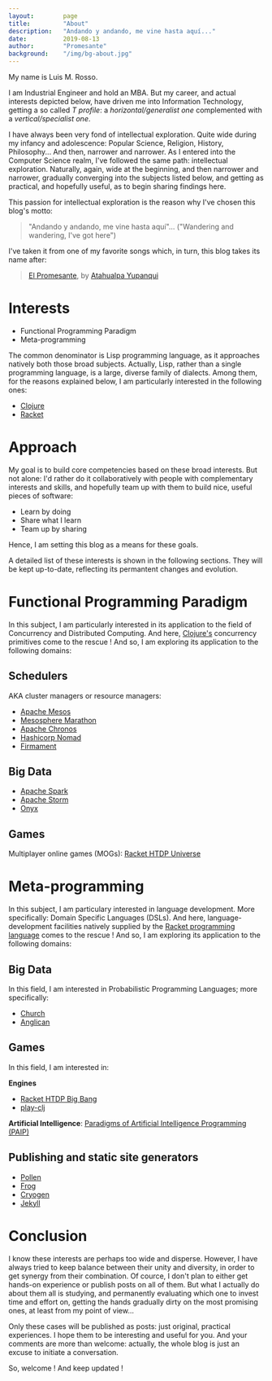 ```yaml
---
layout:        page
title:         "About"
description:   "Andando y andando, me vine hasta aquí..."
date:          2019-08-13
author:        "Promesante"
background:    "/img/bg-about.jpg"
---
```


My name is Luis M. Rosso.

I am Industrial Engineer and hold an MBA. But my career, and actual interests depicted below, have driven me into Information Technology, getting a so called _T profile_: a _horizontal/generalist one_ complemented with a _vertical/specialist one_.

I have always been very fond of intellectual exploration. Quite wide during my infancy and adolescence: Popular Science, Religion, History, Philosophy... And then, narrower and narrower. As I entered into the Computer Science realm, I've followed the same path: intellectual exploration. Naturally, again, wide at the beginning, and then narrower and narrower, gradually converging into the subjects listed below, and getting as practical, and hopefully useful, as to begin sharing findings here.

This passion for intellectual exploration is the reason why I've chosen this blog's motto:

> "Andando y andando, me vine hasta aquí"...
> ("Wandering and wandering, I've got here")

I've taken it from one of my favorite songs which, in turn, this blog takes its name after:

> [El Promesante](https://www.youtube.com/watch?v=NeRb39bObgM&t=41m11s), by [Atahualpa Yupanqui](https://en.wikipedia.org/wiki/Atahualpa_Yupanqui)


# Interests

* Functional Programming Paradigm
* Meta-programming

The common denominator is Lisp programming language, as it approaches natively both those broad subjects. Actually, Lisp, rather than a single programming language, is a large, diverse family of dialects. Among them, for the reasons explained below, I am particularly interested in the following ones:

* [Clojure](http://clojure.org)
* [Racket](http://racket-lang.org)


# Approach

My goal is to build core competencies based on these  broad interests. But not alone: I'd rather do it collaboratively with people with complementary interests and skills, and hopefully team up with them to build nice, useful pieces of software:

* Learn by doing
* Share what I learn
* Team up by sharing

Hence, I am setting this blog as a means for these goals.

A detailed list of these interests is shown in the following sections. They will be kept up-to-date, reflecting its permantent changes and evolution.


# Functional Programming Paradigm

In this subject, I am particularly interested in its application to the field of Concurrency and Distributed Computing. And here, [Clojure's](http://clojure.org) concurrency primitives come to the rescue ! And so, I am exploring its application to the following domains:


## Schedulers

AKA cluster managers or resource managers:

* [Apache Mesos](http://mesos.apache.org/)
* [Mesosphere Marathon](https://mesosphere.github.io/marathon/)
* [Apache Chronos](https://mesos.github.io/chronos/)
* [Hashicorp Nomad](https://www.nomadproject.io/)
* [Firmament](http://www.firmament.io/)


## Big Data

* [Apache Spark](http://spark.apache.org/)
* [Apache Storm](http://storm.apache.org/)
* [Onyx](http://www.onyxplatform.org/)


## Games

Multiplayer online games (MOGs): [Racket HTDP Universe](https://www.realmofracket.com/)


# Meta-programming

In this subject, I am particulary interested in language development. More specifically: Domain Specific Languages (DSLs). And here, language-development facilities natively supplied by the [Racket programming language](http://racket-lang.org) comes to the rescue ! And so, I am exploring its application to the following domains:


## Big Data

In this field, I am interested in Probabilistic Programming Languages; more specifically:

* [Church](https://probmods.org/)
* [Anglican](http://www.robots.ox.ac.uk/~fwood/anglican/)


## Games

In this field, I am interested in:

**Engines**

* [Racket HTDP Big Bang](https://www.realmofracket.com/)
* [play-clj](https://github.com/oakes/play-clj)


**Artificial Intelligence**: [Paradigms of Artificial Intelligence Programming (PAIP)](http://www.amazon.com/Paradigms-Artificial-Intelligence-Programming-Studies/dp/1558601910)


## Publishing and static site generators

* [Pollen](http://docs.racket-lang.org/pollen/)
* [Frog](https://github.com/greghendershott/frog)
* [Cryogen](http://cryogenweb.org/)
* [Jekyll](https://jekyllrb.com/)


# Conclusion

I know these interests are perhaps too wide and disperse. However, I have always tried to keep balance between their unity and diversity, in order to get synergy from their combination. Of cource, I don't plan to either get hands-on experience or publish posts on all of them. But what I actually do about them all is studying, and permanently evaluating which one to invest time and effort on, getting the hands gradually dirty on the most promising ones, at least from my point of view...

Only these cases will be published as posts: just original, practical experiences. I hope them to be interesting and useful for you. And your comments are more than welcome: actually, the whole blog is just an excuse to initiate a conversation.

So, welcome ! And keep updated !
